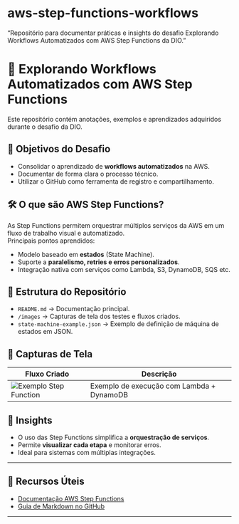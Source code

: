 # aws-step-functions-workflows
“Repositório para documentar práticas e insights do desafio Explorando Workflows Automatizados com AWS Step Functions da DIO.”
# 🚀 Explorando Workflows Automatizados com AWS Step Functions

Este repositório contém anotações, exemplos e aprendizados adquiridos durante o desafio da DIO.

## 📌 Objetivos do Desafio
- Consolidar o aprendizado de **workflows automatizados** na AWS.
- Documentar de forma clara o processo técnico.
- Utilizar o GitHub como ferramenta de registro e compartilhamento.

## 🛠️ O que são AWS Step Functions?
As Step Functions permitem orquestrar múltiplos serviços da AWS em um fluxo de trabalho visual e automatizado.  
Principais pontos aprendidos:
- Modelo baseado em **estados** (State Machine).
- Suporte a **paralelismo, retries e erros personalizados**.
- Integração nativa com serviços como Lambda, S3, DynamoDB, SQS etc.

## 📂 Estrutura do Repositório
- `README.md` → Documentação principal.
- `/images` → Capturas de tela dos testes e fluxos criados.
- `state-machine-example.json` → Exemplo de definição de máquina de estados em JSON.

## 📸 Capturas de Tela
| Fluxo Criado | Descrição |
|--------------|-----------|
| ![Exemplo Step Function](./images/exemplo.png) | Exemplo de execução com Lambda + DynamoDB |

## 📝 Insights
- O uso das Step Functions simplifica a **orquestração de serviços**.
- Permite **visualizar cada etapa** e monitorar erros.
- Ideal para sistemas com múltiplas integrações.

---

## 🔗 Recursos Úteis
- [Documentação AWS Step Functions](https://docs.aws.amazon.com/step-functions/)
- [Guia de Markdown no GitHub](https://docs.github.com/pt/get-started/writing-on-github)

---

